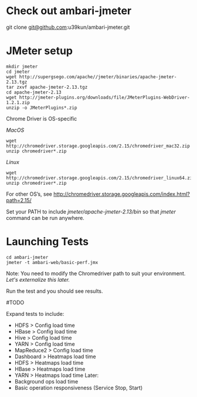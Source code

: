 # Check out ambari-jmeter
git clone git@github.com:u39kun/ambari-jmeter.git

# JMeter setup

```
mkdir jmeter
cd jmeter
wget http://supergsego.com/apache//jmeter/binaries/apache-jmeter-2.13.tgz
tar zxvf apache-jmeter-2.13.tgz
cd apache-jmeter-2.13
wget http://jmeter-plugins.org/downloads/file/JMeterPlugins-WebDriver-1.2.1.zip
unzip -o JMeterPlugins*.zip
```

Chrome Driver is OS-specific

*MacOS*
```
wget http://chromedriver.storage.googleapis.com/2.15/chromedriver_mac32.zip
unzip chromedriver*.zip
```

*Linux*
```
wget http://chromedriver.storage.googleapis.com/2.15/chromedriver_linux64.zip
unzip chromedriver*.zip
```

For other OS’s, see http://chromedriver.storage.googleapis.com/index.html?path=2.15/

Set your PATH to include *jmeter/apache-jmeter-2.13/bin* so that *jmeter* command can be run anywhere.

# Launching Tests
```
cd ambari-jmeter
jmeter -t ambari-web/basic-perf.jmx
```

Note: You need to modify the Chromedriver path to suit your environment.
*Let's externalize this later.*

Run the test and you should see results.

#TODO

Expand tests to include:
* HDFS > Config load time
* HBase > Config load time
* Hive > Config load time
* YARN > Config load time
* MapReduce2 > Config load time
* Dashboard > Heatmaps load time
* HDFS > Heatmaps load time
* HBase > Heatmaps load time
* YARN > Heatmaps load time
Later:
* Background ops load time
* Basic operation responsiveness (Service Stop, Start)
